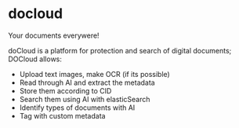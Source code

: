 # docloud
Your documents everywere!

doCloud is a platform for protection and search of digital documents; DOCloud allows:
 - Upload text images, make OCR (if its possible)
 - Read through AI and extract the metadata
 - Store them according to CID
 - Search them using AI with elasticSearch
 - Identify types of documents with AI
 - Tag with custom metadata
